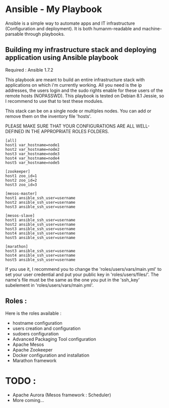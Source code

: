 # Ansible - My Playbook

Ansible is a simple way to automate apps and IT infrastructure
(Configuration and deployment). It is both humanm-readable and
machine-parsable through playbooks.

## Building my infrastructure stack and deploying application using Ansible playbook

Required : Ansible 1.7.2

This playbook are meant to build an entire infrastructure stack with
applications on which i'm currently working. All you need is the ip
addresses, the users login and the sudo rights enable for these users
of the remote hosts (NOPASSWD). This playbook is tested on Debian 8.1
Jessie, so I recommend to use that to test these modules.

This stack can be on a single node or multiples nodes. You can add
or remove them on the inventory file 'hosts'.

PLEASE MAKE SURE THAT YOUR CONFIGURATIONS ARE ALL WELL-DEFINED IN THE
APPROPRIATE ROLES FOLDERS.

    [all]
    host1 var_hostname=node1
    host2 var_hostname=node2
    host3 var_hostname=node3
    host4 var_hostname=node4
    host5 var_hostname=node5
    
    [zookeeper]
    host1 zoo_id=1
    host2 zoo_id=2
    host3 zoo_id=3
    
    [mesos-master]
    host1 ansible_ssh_user=username
    host2 ansible_ssh_user=username
    host3 ansible_ssh_user=username
    
    [mesos-slave]
    host1 ansible_ssh_user=username
    host2 ansible_ssh_user=username
    host3 ansible_ssh_user=username
    host4 ansible_ssh_user=username
    host5 ansible_ssh_user=username
    
    [marathon]
    host3 ansible_ssh_user=username
    host4 ansible_ssh_user=username
    host5 ansible_ssh_user=username

If you use it, I recommend you to change the
'roles/users/vars/main.yml' to set your user credential and put your
public key in 'roles/users/files/'. The name's file must be the
same as the one you put in the 'ssh\_key' subelement in 'roles/users/vars/main.yml'.

## Roles :

Here is the roles available :
-   hostname configuration
-   users creation and configuration
-   sudoers configuration
-   Advanced Packaging Tool configuration
-   Apache Mesos
-   Apache Zookeeper
-   Docker configuration and installation
-   Marathon framework

# TODO :

-   Apache Aurora (Mesos framework : Scheduler)
-   More coming...